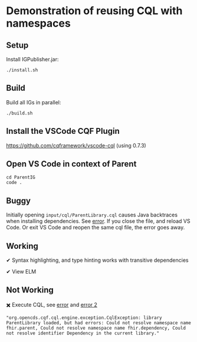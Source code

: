 # Demonstration of reusing CQL with namespaces

## Setup

Install IGPublisher.jar:
```
./install.sh
```

## Build

Build all IGs in parallel:
```
./build.sh
```

## Install the VSCode CQF Plugin

https://github.com/cqframework/vscode-cql
(using 0.7.3)

## Open VS Code in context of Parent

```
cd ParentIG
code .
```

## Buggy

Initially opening `input/cql/ParentLibrary.cql` causes Java backtraces when installing dependencies. See [error](plugin-error-initial-open-cql-file.txt). If you close the file, and reload VS Code. Or exit VS Code and reopen the same cql file, the error goes away.


## Working

✔ Syntax highlighting, and type hinting works with transitive dependencies

✔ View ELM

## Not Working

✖️ Execute CQL, see [error](execute-error-first-time.txt) and [error 2](execute-error-subsequent.txt)
```
"org.opencds.cqf.cql.engine.exception.CqlException: library ParentLibrary loaded, but had errors: Could not resolve namespace name fhir.parent, Could not resolve namespace name fhir.dependency, Could not resolve identifier Dependency in the current library."
```

